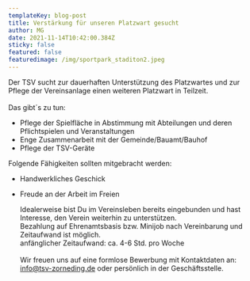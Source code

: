 ```yaml
---
templateKey: blog-post
title: Verstärkung für unseren Platzwart gesucht
author: MG
date: 2021-11-14T10:42:00.384Z
sticky: false
featured: false
featuredimage: /img/sportpark_staditon2.jpeg
---
```

Der TSV sucht zur dauerhaften Unterstützung des Platzwartes und zur Pflege der Vereinsanlage einen weiteren Platzwart in Teilzeit.\
\
Das gibt´s zu tun:

* Pflege der Spielfläche in Abstimmung mit Abteilungen und deren Pflichtspielen und Veranstaltungen
* Enge Zusammenarbeit mit der Gemeinde/Bauamt/Bauhof
* Pflege der TSV-Geräte

Folgende Fähigkeiten sollten mitgebracht werden:

* Handwerkliches Geschick
* Freude an der Arbeit im Freien

  Idealerweise bist Du im Vereinsleben bereits eingebunden und hast Interesse, den Verein weiterhin zu unterstützen.\
  Bezahlung auf Ehrenamtsbasis bzw. Minijob nach Vereinbarung und Zeitaufwand ist möglich.\
  anfänglicher Zeitaufwand: ca. 4-6 Std. pro Woche\
  \
  Wir freuen uns auf eine formlose Bewerbung mit Kontaktdaten an: info@tsv-zorneding.de oder persönlich in der Geschäftsstelle.